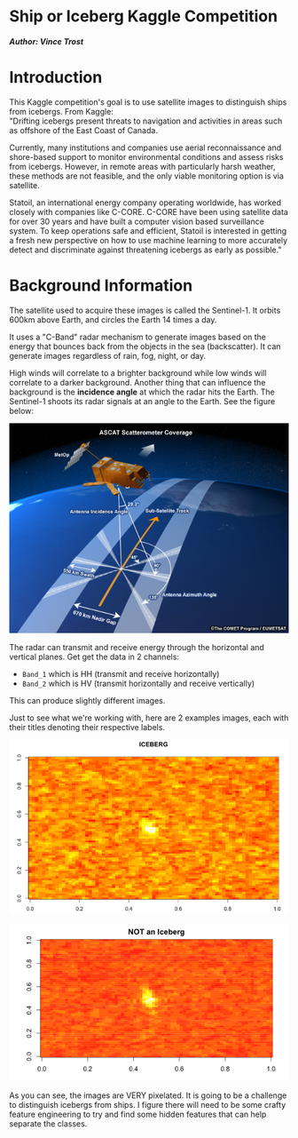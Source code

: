 # Ship or Iceberg Kaggle Competition
##### Author: Vince Trost

# Introduction

This Kaggle competition's goal is to use satellite images to distinguish ships from icebergs. From Kaggle:  
"Drifting icebergs present threats to navigation and activities in areas such as offshore of the East Coast of Canada.  

Currently, many institutions and companies use aerial reconnaissance and shore-based support to monitor environmental conditions and assess risks from icebergs. However, in remote areas with particularly harsh weather, these methods are not feasible, and the only viable monitoring option is via satellite.  

Statoil, an international energy company operating worldwide, has worked closely with companies like C-CORE. C-CORE have been using satellite data for over 30 years and have built a computer vision based surveillance system. To keep operations safe and efficient, Statoil is interested in getting a fresh new perspective on how to use machine learning to more accurately detect and discriminate against threatening icebergs as early as possible."  

# Background Information

The satellite used to acquire these images is called the Sentinel-1. It orbits 600km above Earth, and circles the Earth 14 times a day.  

It uses a "C-Band" radar mechanism to generate images based on the energy that bounces back from the objects in the sea (backscatter). It can generate images regardless of rain, fog, night, or day.  

High winds will correlate to a brighter background while low winds will correlate to a darker background. Another thing that can influence the background is the **incidence angle** at which the radar hits the Earth. The Sentinel-1 shoots its radar signals at an angle to the Earth. See the figure below:  

![](https://github.com/vjtrost88/ship_or_iceberg/blob/master/Resources/incidenceAngle.jpg)

The radar can transmit and receive energy through the horizontal and vertical planes. Get get the data in 2 channels:
- `Band_1` which is HH (transmit and receive horizontally)
- `Band_2` which is HV (transmit horizontally and receive vertically)  

This can produce slightly different images.

Just to see what we're working with, here are 2 examples images, each with their titles denoting their respective labels.  

![](https://github.com/vjtrost88/ship_or_iceberg/blob/master/Resources/iceberg.png)

![](https://github.com/vjtrost88/ship_or_iceberg/blob/master/Resources/notIceberg.png)

As you can see, the images are VERY pixelated. It is going to be a challenge to distinguish icebergs from ships. I figure there will need to be some crafty feature engineering to try and find some hidden features that can help separate the classes. 
